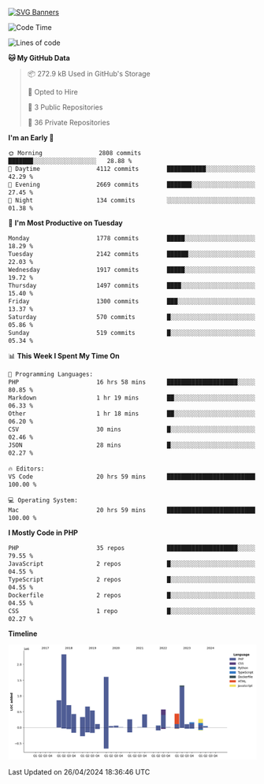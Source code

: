 [![SVG Banners](https://svg-banners.vercel.app/api?type=glitch&text1=Gere_Lajos%F0%9F%92%BB&width=800&height=400)](https://github.com/Akshay090/svg-banners)

<!--START_SECTION:waka-->
![Code Time](http://img.shields.io/badge/Code%20Time-1%2C572%20hrs%2052%20mins-blue)

![Lines of code](https://img.shields.io/badge/From%20Hello%20World%20I%27ve%20Written-11.3%20million%20lines%20of%20code-blue)

**🐱 My GitHub Data** 

> 📦 272.9 kB Used in GitHub's Storage 
 > 
> 💼 Opted to Hire
 > 
> 📜 3 Public Repositories 
 > 
> 🔑 36 Private Repositories 
 > 
**I'm an Early 🐤** 

```text
🌞 Morning                2808 commits        ███████░░░░░░░░░░░░░░░░░░   28.88 % 
🌆 Daytime                4112 commits        ███████████░░░░░░░░░░░░░░   42.29 % 
🌃 Evening                2669 commits        ███████░░░░░░░░░░░░░░░░░░   27.45 % 
🌙 Night                  134 commits         ░░░░░░░░░░░░░░░░░░░░░░░░░   01.38 % 
```
📅 **I'm Most Productive on Tuesday** 

```text
Monday                   1778 commits        █████░░░░░░░░░░░░░░░░░░░░   18.29 % 
Tuesday                  2142 commits        ██████░░░░░░░░░░░░░░░░░░░   22.03 % 
Wednesday                1917 commits        █████░░░░░░░░░░░░░░░░░░░░   19.72 % 
Thursday                 1497 commits        ████░░░░░░░░░░░░░░░░░░░░░   15.40 % 
Friday                   1300 commits        ███░░░░░░░░░░░░░░░░░░░░░░   13.37 % 
Saturday                 570 commits         █░░░░░░░░░░░░░░░░░░░░░░░░   05.86 % 
Sunday                   519 commits         █░░░░░░░░░░░░░░░░░░░░░░░░   05.34 % 
```


📊 **This Week I Spent My Time On** 

```text
💬 Programming Languages: 
PHP                      16 hrs 58 mins      ████████████████████░░░░░   80.85 % 
Markdown                 1 hr 19 mins        ██░░░░░░░░░░░░░░░░░░░░░░░   06.33 % 
Other                    1 hr 18 mins        ██░░░░░░░░░░░░░░░░░░░░░░░   06.20 % 
CSV                      30 mins             █░░░░░░░░░░░░░░░░░░░░░░░░   02.46 % 
JSON                     28 mins             █░░░░░░░░░░░░░░░░░░░░░░░░   02.27 % 

🔥 Editors: 
VS Code                  20 hrs 59 mins      █████████████████████████   100.00 % 

💻 Operating System: 
Mac                      20 hrs 59 mins      █████████████████████████   100.00 % 
```

**I Mostly Code in PHP** 

```text
PHP                      35 repos            ████████████████████░░░░░   79.55 % 
JavaScript               2 repos             █░░░░░░░░░░░░░░░░░░░░░░░░   04.55 % 
TypeScript               2 repos             █░░░░░░░░░░░░░░░░░░░░░░░░   04.55 % 
Dockerfile               2 repos             █░░░░░░░░░░░░░░░░░░░░░░░░   04.55 % 
CSS                      1 repo              █░░░░░░░░░░░░░░░░░░░░░░░░   02.27 % 
```



**Timeline**

![Lines of Code chart](https://raw.githubusercontent.com/gere-lajos/gere-lajos/main/assets/bar_graph.png)


 Last Updated on 26/04/2024 18:36:46 UTC
<!--END_SECTION:waka-->
